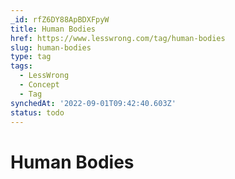 ```yaml
---
_id: rfZ6DY88ApBDXFpyW
title: Human Bodies
href: https://www.lesswrong.com/tag/human-bodies
slug: human-bodies
type: tag
tags:
  - LessWrong
  - Concept
  - Tag
synchedAt: '2022-09-01T09:42:40.603Z'
status: todo
---
```


# Human Bodies
